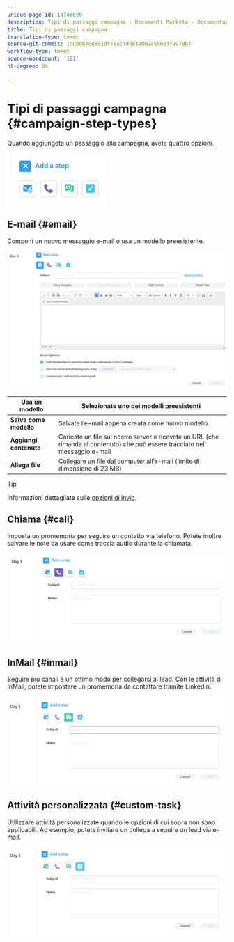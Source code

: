 ```yaml
---
unique-page-id: 14746690
description: Tipi di passaggi campagna - Documenti Marketo - Documentazione prodotto
title: Tipi di passaggi campagna
translation-type: tm+mt
source-git-commit: 1dd80b7de801df78ac7dde39002455063f9979b7
workflow-type: tm+mt
source-wordcount: '181'
ht-degree: 0%

---
```



# Tipi di passaggi campagna {#campaign-step-types}

Quando aggiungete un passaggio alla campagna, avete quattro opzioni.

![](assets/one-4.png)

## E-mail {#email}

Componi un nuovo messaggio e-mail o usa un modello preesistente.

![](assets/email.png)

| **Usa un modello** | Selezionate uno dei modelli preesistenti |
|---|---|
| **Salva come modello** | Salvate l’e-mail appena creata come nuovo modello |
| **Aggiungi contenuto** | Caricate un file sul nostro server e ricevete un URL (che rimanda al contenuto) che può essere tracciato nel messaggio e-mail |
| **Allega file** | Collegare un file dal computer all’e-mail (limite di dimensione di 23 MB) |

>[!TIP]
>
>Informazioni dettagliate sulle [opzioni di invio](/help/marketo/product-docs/marketo-sales-connect/campaigns/understanding-send-options.md).

## Chiama {#call}

Imposta un promemoria per seguire un contatto via telefono. Potete inoltre salvare le note da usare come traccia audio durante la chiamata.

![](assets/pic.png)

## InMail {#inmail}

Seguire più canali è un ottimo modo per collegarsi ai lead. Con le attività di InMail, potete impostare un promemoria da contattare tramite LinkedIn.

![](assets/inmail.png)

## Attività personalizzata {#custom-task}

Utilizzare attività personalizzate quando le opzioni di cui sopra non sono applicabili. Ad esempio, potete invitare un collega a seguire un lead via e-mail.

![](assets/custom.png)
